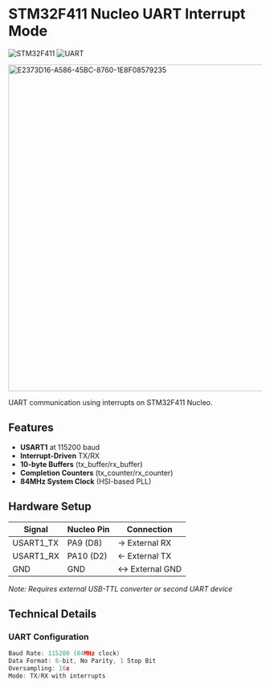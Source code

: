 # STM32F411 Nucleo UART Interrupt Mode

![STM32F411](https://img.shields.io/badge/STM32F411-Nucleo-blue) 
![UART](https://img.shields.io/badge/USART1-Interrupt_Mode-green)

<img src="https://github.com/user-attachments/assets/abeb1f22-5a56-456d-9289-cf9a7d410ce4" width="650" alt="E2373D16-A586-45BC-8760-1E8F08579235"> 

UART communication using interrupts on STM32F411 Nucleo.

## Features
- **USART1** at 115200 baud
- **Interrupt-Driven** TX/RX
- **10-byte Buffers** (tx_buffer/rx_buffer)
- **Completion Counters** (tx_counter/rx_counter)
- **84MHz System Clock** (HSI-based PLL)

## Hardware Setup
| Signal | Nucleo Pin | Connection |
|--------|------------|------------|
| USART1_TX | PA9 (D8)  | → External RX |
| USART1_RX | PA10 (D2) | ← External TX |
| GND       | GND       | ↔ External GND |

*Note: Requires external USB-TTL converter or second UART device*

## Technical Details
### UART Configuration 
```c
Baud Rate: 115200 (84MHz clock)
Data Format: 8-bit, No Parity, 1 Stop Bit
Oversampling: 16x
Mode: TX/RX with interrupts
